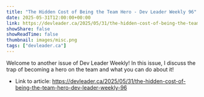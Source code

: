 ```yaml
---
title: "The Hidden Cost of Being the Team Hero - Dev Leader Weekly 96"
date: 2025-05-31T12:00:00+00:00
link: https://devleader.ca/2025/05/31/the-hidden-cost-of-being-the-team-hero-dev-leader-weekly-96
showShare: false
showReadTime: false
thumbnail: images/misc.png
tags: ["devleader.ca"]
---
```

Welcome to another issue of Dev Leader Weekly! In this issue, I discuss the trap of becoming a hero on the team and what you can do about it!

- Link to article: https://devleader.ca/2025/05/31/the-hidden-cost-of-being-the-team-hero-dev-leader-weekly-96